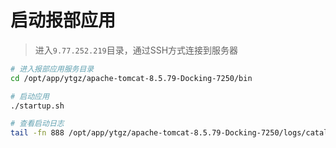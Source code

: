 # 启动报部应用

>进入`9.77.252.219`目录，通过SSH方式连接到服务器

```bash
# 进入报部应用服务目录
cd /opt/app/ytgz/apache-tomcat-8.5.79-Docking-7250/bin

# 启动应用
./startup.sh

# 查看启动日志
tail -fn 888 /opt/app/ytgz/apache-tomcat-8.5.79-Docking-7250/logs/catalina.out
```